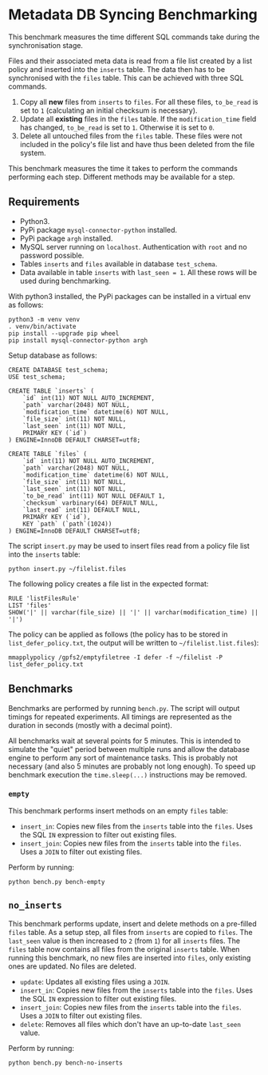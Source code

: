 # Metadata DB Syncing Benchmarking

This benchmark measures the time different SQL commands take during the
synchronisation stage.

Files and their associated meta data is read from a file list created by a list
policy and inserted into the `inserts` table.
The data then has to be synchronised with the `files` table. This can be
achieved with three SQL commands.

 1. Copy all **new** files from `inserts` to `files`. For all these files,
		 `to_be_read` is set to `1` (calculating an initial checksum is necessary).
 2. Update all **existing** files in the `files` table. If the
		 `modification_time` field has changed, `to_be_read` is set to `1`.
		 Otherwise it is set to `0`.
 3. Delete all untouched files from the `files` table. These files were not
		 included in the policy's file list and have thus been deleted from the
		 file system.

This benchmark measures the time it takes to perform the commands performing
each step. Different methods may be available for a step.

## Requirements

 * Python3.
 * PyPi package `mysql-connector-python` installed.
 * PyPi package `argh` installed.
 * MySQL server running on `localhost`. Authentication with `root` and no
		password possible.
 * Tables `inserts` and `files` available in database `test_schema`.
 * Data available in table `inserts` with `last_seen = 1`. All these rows will
		be used during benchmarking.

With python3 installed, the PyPi packages can be installed in a virtual env as
follows:
```
python3 -m venv venv
. venv/bin/activate
pip install --upgrade pip wheel
pip install mysql-connector-python argh
```

Setup database as follows:
```
CREATE DATABASE test_schema;
USE test_schema;

CREATE TABLE `inserts` (
	`id` int(11) NOT NULL AUTO_INCREMENT,
	`path` varchar(2048) NOT NULL,
	`modification_time` datetime(6) NOT NULL,
	`file_size` int(11) NOT NULL,
	`last_seen` int(11) NOT NULL,
	PRIMARY KEY (`id`)
) ENGINE=InnoDB DEFAULT CHARSET=utf8;

CREATE TABLE `files` (
	`id` int(11) NOT NULL AUTO_INCREMENT,
	`path` varchar(2048) NOT NULL,
	`modification_time` datetime(6) NOT NULL,
	`file_size` int(11) NOT NULL,
	`last_seen` int(11) NOT NULL,
	`to_be_read` int(11) NOT NULL DEFAULT 1,
	`checksum` varbinary(64) DEFAULT NULL,
	`last_read` int(11) DEFAULT NULL,
	PRIMARY KEY (`id`),
	KEY `path` (`path`(1024))
) ENGINE=InnoDB DEFAULT CHARSET=utf8;
```

The script `insert.py` may be used to insert files read from a policy file list
into the `inserts` table:
```
python insert.py ~/filelist.files
```

The following policy creates a file list in the expected format:
```
RULE 'listFilesRule'
LIST 'files'
SHOW('|' || varchar(file_size) || '|' || varchar(modification_time) || '|')
```

The policy can be applied as follows (the policy has to be stored in
`list_defer_policy.txt`, the output will be written to `~/filelist.list.files`):
```
mmapplypolicy /gpfs2/emptyfiletree -I defer -f ~/filelist -P list_defer_policy.txt
```

## Benchmarks

Benchmarks are performed by running `bench.py`.
The script will output timings for repeated experiments.
All timings are represented as the duration in seconds (mostly with a decimal
point).

All benchmarks wait at several points for 5 minutes. This is intended to
simulate the "quiet" period between multiple runs and allow the database engine
to perform any sort of maintenance tasks.
This is probably not necessary (and also 5 minutes are probably not long
enough). To speed up benchmark execution the `time.sleep(...)` instructions may
be removed.

### `empty`

This benchmark performs insert methods on an empty `files` table:

 * `insert_in`: Copies new files from the `inserts` table into the `files`.
    Uses the SQL `IN` expression to filter out existing files.
 * `insert_join`: Copies new files from the `inserts` table into the `files`.
    Uses a `JOIN` to filter out existing files.

Perform by running:
```
python bench.py bench-empty
```

## `no_inserts`

This benchmark performs update, insert and delete methods on a pre-filled
`files` table.
As a setup step, all files from `inserts` are copied to `files`. The
`last_seen` value is then increased to `2` (from `1`) for all `inserts`
files. The `files` table now contains all files from the original `inserts`
table. When running this benchmark, no new files are inserted into `files`,
only existing ones are updated. No files are deleted.

 * `update`: Updates all existing files using a `JOIN`.
 * `insert_in`: Copies new files from the `inserts` table into the `files`.
    Uses the SQL `IN` expression to filter out existing files.
 * `insert_join`: Copies new files from the `inserts` table into the `files`.
    Uses a `JOIN` to filter out existing files.
 * `delete`: Removes all files which don't have an up-to-date `last_seen`
    value.

Perform by running:
```
python bench.py bench-no-inserts
```

